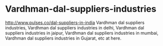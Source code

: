 # Vardhman-dal-suppliers-industries
http://www.pulses.co/dal-suppliers-in-india Vardhman dal suppliers industries, Vardhman dal suppliers industries in delhi, Vardhman dal suppliers industries in jaipur, Vardhman dal suppliers industries in mumbai, Vardhman dal suppliers industries in Gujarat, etc at here.
